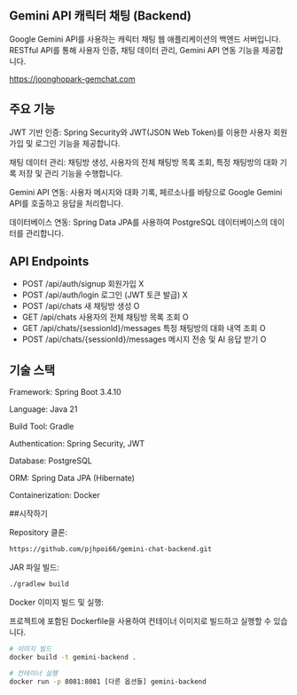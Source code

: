 ## Gemini API 캐릭터 채팅 (Backend)

Google Gemini API를 사용하는 캐릭터 채팅 웹 애플리케이션의 백엔드 서버입니다. RESTful API를 통해 사용자 인증, 채팅 데이터 관리, Gemini API 연동 기능을 제공합니다.

https://joonghopark-gemchat.com

## 주요 기능

JWT 기반 인증: Spring Security와 JWT(JSON Web Token)를 이용한 사용자 회원가입 및 로그인 기능을 제공합니다.

채팅 데이터 관리: 채팅방 생성, 사용자의 전체 채팅방 목록 조회, 특정 채팅방의 대화 기록 저장 및 관리 기능을 수행합니다.

Gemini API 연동: 사용자 메시지와 대화 기록, 페르소나를 바탕으로 Google Gemini API를 호출하고 응답을 처리합니다.

데이터베이스 연동: Spring Data JPA를 사용하여 PostgreSQL 데이터베이스의 데이터를 관리합니다.

## API Endpoints

- POST	/api/auth/signup	회원가입	X
- POST	/api/auth/login	로그인 (JWT 토큰 발급)	X
- POST	/api/chats	새 채팅방 생성	O
- GET	/api/chats	사용자의 전체 채팅방 목록 조회	O
- GET	/api/chats/{sessionId}/messages	특정 채팅방의 대화 내역 조회	O
- POST	/api/chats/{sessionId}/messages	메시지 전송 및 AI 응답 받기	O

## 기술 스택

Framework: Spring Boot 3.4.10

Language: Java 21

Build Tool: Gradle

Authentication: Spring Security, JWT

Database: PostgreSQL

ORM: Spring Data JPA (Hibernate)

Containerization: Docker

##시작하기

Repository 클론:

```bash
https://github.com/pjhpoi66/gemini-chat-backend.git
```
JAR 파일 빌드:

```bash
./gradlew build
```

Docker 이미지 빌드 및 실행:

프로젝트에 포함된 Dockerfile을 사용하여 컨테이너 이미지로 빌드하고 실행할 수 있습니다.

```bash
# 이미지 빌드
docker build -t gemini-backend .

# 컨테이너 실행
docker run -p 8081:8081 [다른 옵션들] gemini-backend
```
